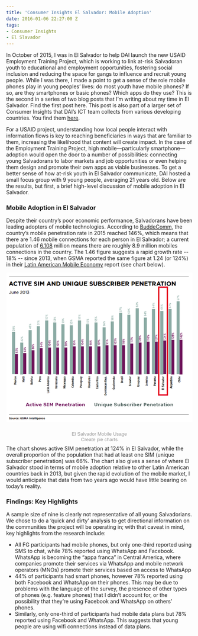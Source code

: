 ```yaml
---
title: 'Consumer Insights El Salvador: Mobile Adoption'
date: 2016-01-06 22:27:00 Z
tags:
- Consumer Insights
- El Slavador
---
```


In October of 2015, I was in El Salvador to help DAI launch the new USAID Employment Training Project, which is working to link at-risk Salvadoran youth to educational and employment opportunities, fostering social inclusion and reducing the space for gangs to influence and recruit young people. While I was there, I made a point to get a sense of the role mobile phones play in young peoples’ lives: do most youth have mobile phones? If so, are they smartphones or basic phones? Which apps do they use?  This is the second in a series of two blog posts that I’m writing about my time in El Salvador. Find the first post here. This post is also part of a larger set of Consumer Insights that DAI’s ICT team collects from various developing countries. You find them [here](#).

For a USAID project, understanding how local people interact with information flows is key to reaching beneficiaries in ways that are familiar to them, increasing the likelihood that content will create impact.  In the case of the Employment Training Project, high mobile—particularly smartphone—adoption would open the door to a number of possibilities: connecting young Salvadorans to labor markets and job opportunities or even helping them design and promote their own apps as viable businesses.  To get a better sense of how at-risk youth in El Salvador communicate, DAI hosted a small focus group with 9 young people, averaging 21 years old. Below are the results, but first, a brief high-level discussion of mobile adoption in El Salvador. 

### Mobile Adoption in El Salvador

Despite their country’s poor economic performance, Salvadorans have been leading adopters of mobile technologies. According to [BuddeComm](http://www.budde.com.au/Research/El-Salvador-Telecoms-Mobile-Broadband-and-Digital-Media-Statistics-and-Analyses.html), the country’s mobile penetration rate in 2015 reached 146%, which means that there are 1.46 mobile connections for each person in El Salvador; a current population of [6.108](#) million means there are roughly 8.9 million mobiles connections in the country. The 1.46 figure suggests a rapid growth rate -- 18% -- since 2013, when GSMA reported the same figure at 1.24 (or 124%) in their [Latin American Mobile Economy](#) report (see chart below). 

![chart.png](/uploads/chart.png)

<script id="infogram_0_el_salvador_mobile_usage" title="El Salvador Mobile Usage" src="//e.infogr.am/js/embed.js?7Nu" type="text/javascript"></script><div style="width:100%;padding:8px 0;font-family:Arial;font-size:13px;line-height:15px;text-align:center;"><a target="_blank" href="https://infogr.am/el_salvador_mobile_usage" style="color:#989898;text-decoration:none;">El Salvador Mobile Usage</a><br><a style="color:#989898;text-decoration:none;" href="http://charts.infogr.am/pie-chart?utm_source=embed_bottom&utm_medium=seo&utm_campaign=pie_chart" target="_blank">Create pie charts</a></div>
</script>
The chart shows active SIM penetration at 124% in El Salvador, while the overall proportion of the population that had at least one SIM (unique subscriber penetration) was 66%. The chart also gives a sense of where El Salvador stood in terms of mobile adoption relative to other Latin American countries back in 2013, but given the rapid evolution of the mobile market, I would anticipate that data from two years ago would have little bearing on today’s reality.

### Findings: Key Highlights

A sample size of nine is clearly not representative of all young Salvadorians.  We chose to do a ‘quick and dirty’ analysis to get directional information on the communities the project will be operating in; with that caveat in mind, key highlights from the research include: 

* All FG participants had mobile phones, but only one-third reported using SMS to chat, while 78% reported using WhatsApp and Facebook. WhatsApp is becoming the “appa franca” in Central America, where companies promote their services via WhatsApp and mobile network operators (MNOs) promote their services based on access to WhatsApp
* 44% of participants had smart phones, however 78% reported using both Facebook and WhatsApp on their phones. This may be due to problems with the language of the survey, the presence of other types of phones (e.g. feature phones) that I didn’t account for, or the possibility that they’re using Facebook and WhatsApp on others’ phones. 
* Similarly, only one-third of participants had mobile data plans but 78% reported using Facebook and WhatsApp. This suggests that young people are using wifi connections instead of data plans.